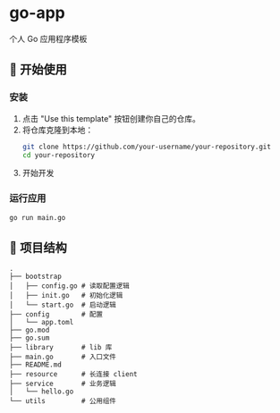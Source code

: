 # go-app

个人 Go 应用程序模板

## 🚀 开始使用

### 安装

1.  点击 "Use this template" 按钮创建你自己的仓库。
2.  将仓库克隆到本地：
    ```bash
    git clone https://github.com/your-username/your-repository.git
    cd your-repository
    ```
3.  开始开发

### 运行应用

```bash
go run main.go
```

## 📁 项目结构

```
.
├── bootstrap
│   ├── config.go # 读取配置逻辑
│   ├── init.go   # 初始化逻辑
│   └── start.go  # 启动逻辑
├── config        # 配置
│   └── app.toml  
├── go.mod
├── go.sum
├── library       # lib 库
├── main.go       # 入口文件
├── README.md
├── resource      # 长连接 client
├── service       # 业务逻辑
│   └── hello.go
└── utils         # 公用组件
```
